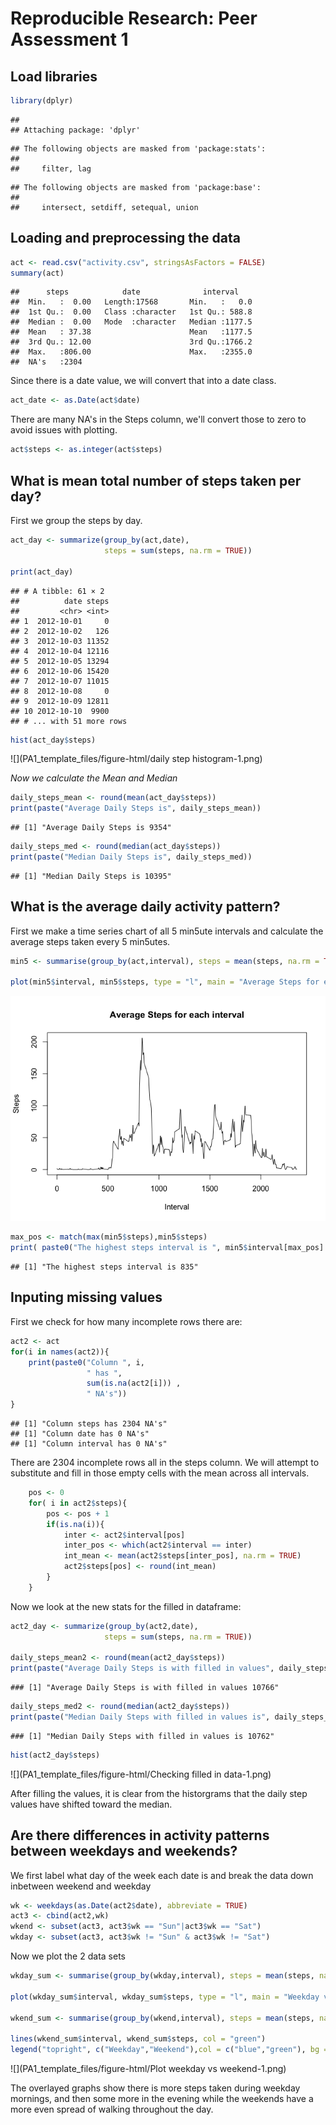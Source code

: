 # Reproducible Research: Peer Assessment 1
## Load libraries

```r
library(dplyr)
```

```
## 
## Attaching package: 'dplyr'
```

```
## The following objects are masked from 'package:stats':
## 
##     filter, lag
```

```
## The following objects are masked from 'package:base':
## 
##     intersect, setdiff, setequal, union
```

## Loading and preprocessing the data

```r
act <- read.csv("activity.csv", stringsAsFactors = FALSE)
summary(act)
```

```
##      steps            date              interval     
##  Min.   :  0.00   Length:17568       Min.   :   0.0  
##  1st Qu.:  0.00   Class :character   1st Qu.: 588.8  
##  Median :  0.00   Mode  :character   Median :1177.5  
##  Mean   : 37.38                      Mean   :1177.5  
##  3rd Qu.: 12.00                      3rd Qu.:1766.2  
##  Max.   :806.00                      Max.   :2355.0  
##  NA's   :2304
```

Since there is a date value, we will convert that into a date class.

```r
act_date <- as.Date(act$date)
```



There are many NA's in the Steps column, we'll convert those to zero to avoid issues with plotting.

```r
act$steps <- as.integer(act$steps)
```

## What is mean total number of steps taken per day?

First we group the steps by day.


```r
act_day <- summarize(group_by(act,date), 
                     steps = sum(steps, na.rm = TRUE))

print(act_day)
```

```
## # A tibble: 61 × 2
##          date steps
##         <chr> <int>
## 1  2012-10-01     0
## 2  2012-10-02   126
## 3  2012-10-03 11352
## 4  2012-10-04 12116
## 5  2012-10-05 13294
## 6  2012-10-06 15420
## 7  2012-10-07 11015
## 8  2012-10-08     0
## 9  2012-10-09 12811
## 10 2012-10-10  9900
## # ... with 51 more rows
```

```r
hist(act_day$steps)
```

![](PA1_template_files/figure-html/daily step histogram-1.png)<!-- -->

*Now we calculate the Mean and Median*

```r
daily_steps_mean <- round(mean(act_day$steps))
print(paste("Average Daily Steps is", daily_steps_mean))
```

```
## [1] "Average Daily Steps is 9354"
```

```r
daily_steps_med <- round(median(act_day$steps))
print(paste("Median Daily Steps is", daily_steps_med))
```

```
## [1] "Median Daily Steps is 10395"
```


## What is the average daily activity pattern?
First we make a time series chart of all 5 min5ute intervals and calculate the average steps taken every 5 min5utes.

```r
min5 <- summarise(group_by(act,interval), steps = mean(steps, na.rm = TRUE))

plot(min5$interval, min5$steps, type = "l", main = "Average Steps for each interval", xlab = "Interval", ylab = "Steps")
```

![](PA1_template_files/figure-html/Interval-1.png)<!-- -->

```r
max_pos <- match(max(min5$steps),min5$steps)
print( paste0("The highest steps interval is ", min5$interval[max_pos] ) )
```

```
## [1] "The highest steps interval is 835"
```

## Inputing missing values
First we check for how many incomplete rows there are: 

```r
act2 <- act
for(i in names(act2)){
    print(paste0("Column ", i, 
                 " has ",
                 sum(is.na(act2[i])) ,
                 " NA's"))
}
```

```
## [1] "Column steps has 2304 NA's"
## [1] "Column date has 0 NA's"
## [1] "Column interval has 0 NA's"
```
There are 2304 incomplete rows all in the steps column.  We will attempt to substitute and fill in those empty cells with the mean across all intervals.


```r
    pos <- 0
    for( i in act2$steps){
        pos <- pos + 1
        if(is.na(i)){
            inter <- act2$interval[pos]
            inter_pos <- which(act2$interval == inter)
            int_mean <- mean(act2$steps[inter_pos], na.rm = TRUE)
            act2$steps[pos] <- round(int_mean)
        }
    }
```

Now we look at the new stats for the filled in dataframe:

```r
act2_day <- summarize(group_by(act2,date), 
                     steps = sum(steps, na.rm = TRUE))

daily_steps_mean2 <- round(mean(act2_day$steps))
print(paste("Average Daily Steps is with filled in values", daily_steps_mean2))
```

```
### [1] "Average Daily Steps is with filled in values 10766"
```

```r
daily_steps_med2 <- round(median(act2_day$steps))
print(paste("Median Daily Steps with filled in values is", daily_steps_med2))
```

```
### [1] "Median Daily Steps with filled in values is 10762"
```

```r
hist(act2_day$steps)
```

![](PA1_template_files/figure-html/Checking filled in data-1.png)<!-- -->

After filling the values, it is clear from the historgrams that the daily step values have shifted toward the median.

## Are there differences in activity patterns between weekdays and weekends?

We first label what day of the week each date is and break the data down inbetween weekend and weekday


```r
wk <- weekdays(as.Date(act2$date), abbreviate = TRUE)
act3 <- cbind(act2,wk)
wkend <- subset(act3, act3$wk == "Sun"|act3$wk == "Sat")
wkday <- subset(act3, act3$wk != "Sun" & act3$wk != "Sat")
```

Now we plot the 2 data sets


```r
wkday_sum <- summarise(group_by(wkday,interval), steps = mean(steps, na.rm = TRUE))

plot(wkday_sum$interval, wkday_sum$steps, type = "l", main = "Weekday vs Weekend Step Pattern", xlab = "Interval", ylab = "Steps", ylim = c(0,300), col = "blue")

wkend_sum <- summarise(group_by(wkend,interval), steps = mean(steps, na.rm = TRUE))

lines(wkend_sum$interval, wkend_sum$steps, col = "green")
legend("topright", c("Weekday","Weekend"),col = c("blue","green"), bg = "gray", cex = .75, lty = 1, bty = "n")
```

![](PA1_template_files/figure-html/Plot weekday vs weekend-1.png)<!-- -->

The overlayed graphs show there is more steps taken during weekday mornings, and then some more in the evening while the weekends have a more even spread of walking throughout the day.

